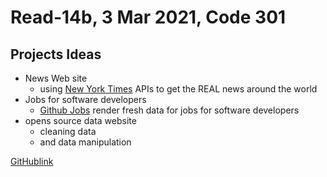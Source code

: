 # Read-14b, 3 Mar 2021, Code 301

## Projects Ideas


- News Web site 
	- using [New York Times](https://developer.nytimes.com/) APIs to get the REAL news around the world
- Jobs for software developers
	- [Github Jobs](https://jobs.github.com/api) render fresh data for jobs for software developers 
-  opens source data website
	- cleaning data 
	- and data manipulation 

[GitHublink](https://omar-tarawneh.github.io/reading-notes/reading-notes2code301/read-14b)